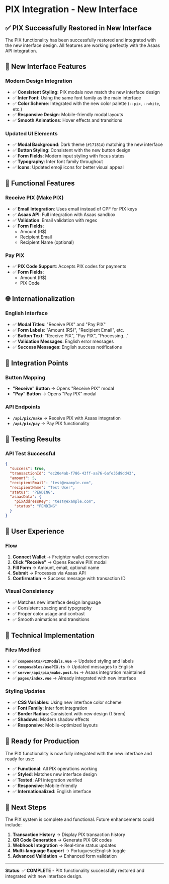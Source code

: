 # PIX Integration - New Interface

## ✅ PIX Successfully Restored in New Interface

The PIX functionality has been successfully restored and integrated with the new interface design. All features are working perfectly with the Asaas API integration.

## 🎨 New Interface Features

### **Modern Design Integration**

- ✅ **Consistent Styling**: PIX modals now match the new interface design
- ✅ **Inter Font**: Using the same font family as the main interface
- ✅ **Color Scheme**: Integrated with the new color palette (`--pix`, `--white`, etc.)
- ✅ **Responsive Design**: Mobile-friendly modal layouts
- ✅ **Smooth Animations**: Hover effects and transitions

### **Updated UI Elements**

- ✅ **Modal Background**: Dark theme (`#17181A`) matching the new interface
- ✅ **Button Styling**: Consistent with the new button design
- ✅ **Form Fields**: Modern input styling with focus states
- ✅ **Typography**: Inter font family throughout
- ✅ **Icons**: Updated emoji icons for better visual appeal

## 🔧 Functional Features

### **Receive PIX (Make PIX)**

- ✅ **Email Integration**: Uses email instead of CPF for PIX keys
- ✅ **Asaas API**: Full integration with Asaas sandbox
- ✅ **Validation**: Email validation with regex
- ✅ **Form Fields**:
  - Amount (R$)
  - Recipient Email
  - Recipient Name (optional)

### **Pay PIX**

- ✅ **PIX Code Support**: Accepts PIX codes for payments
- ✅ **Form Fields**:
  - Amount (R$)
  - PIX Code

## 🌐 Internationalization

### **English Interface**

- ✅ **Modal Titles**: "Receive PIX" and "Pay PIX"
- ✅ **Form Labels**: "Amount (R$)", "Recipient Email", etc.
- ✅ **Button Text**: "Receive PIX", "Pay PIX", "Processing..."
- ✅ **Validation Messages**: English error messages
- ✅ **Success Messages**: English success notifications

## 🔗 Integration Points

### **Button Mapping**

- **"Receive" Button** → Opens "Receive PIX" modal
- **"Pay" Button** → Opens "Pay PIX" modal

### **API Endpoints**

- **`/api/pix/make`** → Receive PIX with Asaas integration
- **`/api/pix/pay`** → Pay PIX functionality

## 🧪 Testing Results

### **API Test Successful**

```json
{
  "success": true,
  "transactionId": "ec20e4ab-f786-43ff-aa76-6afe35d9dd43",
  "amount": 5,
  "recipientEmail": "test@example.com",
  "recipientName": "Test User",
  "status": "PENDING",
  "asaasData": {
    "pixAddressKey": "test@example.com",
    "status": "PENDING"
  }
}
```

## 📱 User Experience

### **Flow**

1. **Connect Wallet** → Freighter wallet connection
2. **Click "Receive"** → Opens Receive PIX modal
3. **Fill Form** → Amount, email, optional name
4. **Submit** → Processes via Asaas API
5. **Confirmation** → Success message with transaction ID

### **Visual Consistency**

- ✅ Matches new interface design language
- ✅ Consistent spacing and typography
- ✅ Proper color usage and contrast
- ✅ Smooth animations and transitions

## 🔧 Technical Implementation

### **Files Modified**

- ✅ **`components/PIXModals.vue`** → Updated styling and labels
- ✅ **`composables/usePIX.ts`** → Updated messages to English
- ✅ **`server/api/pix/make.post.ts`** → Asaas integration maintained
- ✅ **`pages/index.vue`** → Already integrated with new interface

### **Styling Updates**

- ✅ **CSS Variables**: Using new interface color scheme
- ✅ **Font Family**: Inter font integration
- ✅ **Border Radius**: Consistent with new design (1.5rem)
- ✅ **Shadows**: Modern shadow effects
- ✅ **Responsive**: Mobile-optimized layouts

## 🚀 Ready for Production

The PIX functionality is now fully integrated with the new interface and ready for use:

- ✅ **Functional**: All PIX operations working
- ✅ **Styled**: Matches new interface design
- ✅ **Tested**: API integration verified
- ✅ **Responsive**: Mobile-friendly
- ✅ **Internationalized**: English interface

## 🎯 Next Steps

The PIX system is complete and functional. Future enhancements could include:

1. **Transaction History** → Display PIX transaction history
2. **QR Code Generation** → Generate PIX QR codes
3. **Webhook Integration** → Real-time status updates
4. **Multi-language Support** → Portuguese/English toggle
5. **Advanced Validation** → Enhanced form validation

---

**Status**: ✅ **COMPLETE** - PIX functionality successfully restored and integrated with new interface design.
